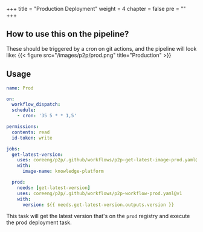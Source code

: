 +++
title = "Production Deployment"
weight = 4
chapter = false
pre = ""
+++

## How to use this on the pipeline?

These should be triggered by a cron on git actions, and the pipeline will look like:
{{< figure src="/images/p2p/prod.png" title="Production" >}}

## Usage

```yaml
name: Prod

on:
  workflow_dispatch:
  schedule:
    - cron: '35 5 * * 1,5'

permissions:
  contents: read
  id-token: write

jobs:
  get-latest-version:
    uses: coreeng/p2p/.github/workflows/p2p-get-latest-image-prod.yaml@v1
    with:
      image-name: knowledge-platform

  prod:
    needs: [get-latest-version]
    uses: coreeng/p2p/.github/workflows/p2p-workflow-prod.yaml@v1
    with:
      version: ${{ needs.get-latest-version.outputs.version }}
```

This task will get the latest version that's on the `prod` registry and execute the prod deployment task.
